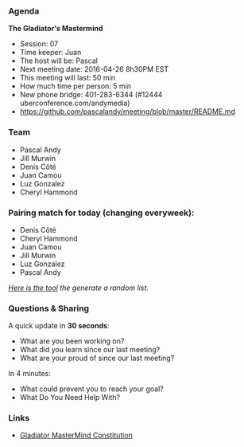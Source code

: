 ### Agenda

**The Gladiator's Mastermind** 
- Session: 07
- Time keeper: Juan
- The host will be: Pascal
- Next meeting date: 2016-04-26 8h30PM EST
- This meeting will last: 50 min
- How much time per person: 5 min
- New phone bridge: 401-283-6344 (#12444 uberconference.com/andymedia)
- https://github.com/pascalandy/meeting/blob/master/README.md

### Team

- Pascal Andy
- Jill Murwin
- Denis Côté
- Juan Camou
- Luz Gonzalez
- Cheryl Hammond

### Pairing match for today (changing everyweek):

- Denis Côté
- Cheryl Hammond
- Juan Camou
- Jill Murwin
- Luz Gonzalez
- Pascal Andy
  
*[Here is the tool](https://github.com/pascalandy/meeting/blob/master/Gladiator-MasterMind-Constitution.md#randomizelistcom) the generate a random list.*

### Questions & Sharing

A quick update in **30 seconds**:

- What are you been working on?
- What did you learn since our last meeting?
- What are your proud of since our last meeting?

In 4 minutes:
	
- What could prevent you to reach your goal?
- What Do You Need Help With?

### Links
- [Gladiator MasterMind Constitution](https://github.com/pascalandy/meeting/blob/master/Gladiator-MasterMind-Constitution.md)